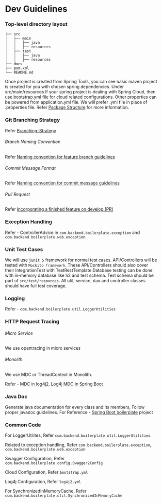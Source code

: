 # Dev Guidelines

### Top-level directory layout

    ├── src
    │   ├── main
    │   │   ├── java
    │   │   ├── resources
    │   ├── test
    │   │   ├── java
    │   │   ├── resources
    ├── docs
    ├── pom.xml
    └── README.md

Once project is created from Spring Tools, you can see basic maven project is created for you with chosen spring dependencies. 
Under src/main/resources If your spring project is dealing with Spring Cloud, then use bootstrap.yml file for cloud related configurations. Other properties can be powered from application.yml file.
We will prefer .yml file in place of .properties file.
Refer [Package Structure](https://docs.google.com/document/d/1pc0mhAToil6K3kmknUdrpfayNYGkRwvrTzx1lElYP08/edit#) for more information.

### Git Branching Strategy

Refer [Branching-Strategy](https://docs.google.com/document/d/1zMBsAFxcE93J0lr98zwoV5Cy89-2u5xigpR_eG1Ugns/edit#heading=h.5x0d5h95i329)

###### Branch Naming Convention

Refer [Naming convention for feature branch guidelines](https://docs.google.com/document/d/1zMBsAFxcE93J0lr98zwoV5Cy89-2u5xigpR_eG1Ugns/edit#heading=h.awhel6pw88o3)

###### Commit Message Format

Refer [Naming convention for commit message guidelines](https://docs.google.com/document/d/1zMBsAFxcE93J0lr98zwoV5Cy89-2u5xigpR_eG1Ugns/edit#heading=h.aggiqwqdmqn5)

###### Pull Request

Refer [Incorporating a finished feature on develop (PR)](https://docs.google.com/document/d/1zMBsAFxcE93J0lr98zwoV5Cy89-2u5xigpR_eG1Ugns/edit#heading=h.aggiqwqdmqn5)

### Exception Handling

Refer - ControllerAdvice in `com.backend.boilerplate.exception` and `com.backend.boilerplate.web.exception`
	
### Unit Test Cases

We will use `junit 5` framework for normal test cases.
API/Controllers will be tested with `Mockito framework`. These API/Controllers should also cover their IntegrationTest with TestRestTemplate
Database testing can be done with in-memory database like h2 and test schema.
Test schema should be part of `src/test/resources`.
All util, service, dao and controller classes should have full test coverage.

### Logging

Refer - `com.backend.boilerplate.util.LoggerUtilities`

### HTTP Request Tracing
###### Micro Service
We use opentracing in micro services

###### Monolith
We use MDC or ThreadContext in Monolith.

Refer - [MDC in log4j2](https://www.baeldung.com/mdc-in-log4j-2-logback), [Log4j MDC in Spring Boot](https://medium.com/sipios/how-to-use-log4j-and-mdc-in-java-spring-boot-application-26b1a77f5c3e)
			
### Java Doc

Generate java documentation for every class and its members, Follow proper javadoc guidelines.
For Reference - [Spring Boot boilerplate](https://bitbucket.org/rochedis/ow-fhir-db-poc-scratch) project
	
### Common Code

For LoggerUtilites, Refer `com.backend.boilerplate.util.LoggerUtilities`

Related to exception handling, Refer `com.backend.boilerplate.exception`, `com.backend.boilerplate.web.exception`

Swagger Configuration, Refer `com.backend.boilerplate.config.Swagger2Config`

Cloud Configuration, Refer `bootstrap.yml`

Log4j Configuration, Refer `log4j2.yml`

For SynchronizedInMemoryCache, Refer `com.backend.boilerplate.util.SynchronizedInMemoryCache`
